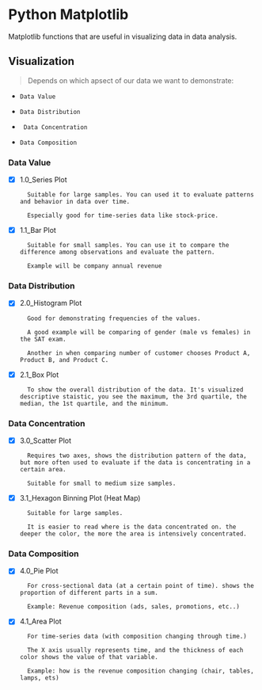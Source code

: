 # Python Matplotlib

Matplotlib functions that are useful in visualizing data in data analysis.

## Visualization

> Depends  on which apsect of our data we want to demonstrate:

*  `` Data Value ``

*  `` Data Distribution ``

*  `` Data Concentration``

*  `` Data Composition ``





### Data Value

- [x] 1.0_Series Plot
        
        
        Suitable for large samples. You can used it to evaluate patterns and behavior in data over time.
        
        Especially good for time-series data like stock-price.
        
- [x] 1.1_Bar Plot

        Suitable for small samples. You can use it to compare the difference among observations and evaluate the pattern.
        
        Example will be company annual revenue



### Data Distribution

- [x] 2.0_Histogram Plot
        
        Good for demonstrating frequencies of the values.
        
        A good example will be comparing of gender (male vs females) in the SAT exam.
        
        Another in when comparing number of customer chooses Product A, Product B, and Product C.
        
        
- [x] 2.1_Box Plot
        
        To show the overall distribution of the data. It's visualized descriptive staistic, you see the maximum, the 3rd quartile, the median, the 1st quartile, and the minimum.
        


### Data Concentration

- [x] 3.0_Scatter Plot
        
        Requires two axes, shows the distribution pattern of the data, but more often used to evaluate if the data is concentrating in a certain area.
        
        Suitable for small to medium size samples.
        
        
- [x] 3.1_Hexagon Binning Plot (Heat Map)
        
        Suitable for large samples.
        
        It is easier to read where is the data concentrated on. the deeper the color, the more the area is intensively concentrated.
        
        

### Data Composition

- [x] 4.0_Pie Plot
        
        For cross-sectional data (at a certain point of time). shows the proportion of different parts in a sum. 
        
        Example: Revenue composition (ads, sales, promotions, etc..)
        
        
- [x] 4.1_Area Plot
        
        For time-series data (with composition changing through time.)
        
        The X axis usually represents time, and the thickness of each color shows the value of that variable. 
        
        Example: how is the revenue composition changing (chair, tables, lamps, ets)
        